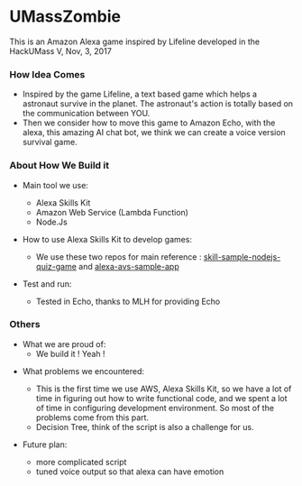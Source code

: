 # UMassZombie
This is an Amazon Alexa game inspired by Lifeline developed in the HackUMass V, Nov, 3, 2017

### How Idea Comes

- Inspired by the game Lifeline, a text based game which helps a astronaut survive in the planet. The astronaut's action is totally based on the communication between YOU.
- Then we consider how to move this game to Amazon Echo, with the alexa, this amazing AI chat bot, we think we can create a voice version survival game.

### About How We Build it

- Main tool we use:
    - Alexa Skills Kit
    - Amazon Web Service (Lambda Function)
    - Node.Js

- How to use Alexa Skills Kit to develop games:
    - We use these two repos for main reference :
    [skill-sample-nodejs-quiz-game](https://github.com/alexa/skill-sample-nodejs-quiz-game) and [alexa-avs-sample-app](https://github.com/alexa/alexa-avs-sample-app)

- Test and run:
    - Tested in Echo, thanks to MLH for providing Echo

### Others
- What we are proud of:
    - We build it ! Yeah !

<!-- - Script Structure: -->

- What problems we encountered:
    - This is the first time we use AWS, Alexa Skills Kit, so we have a lot of time in figuring out how to write functional code, and we spent a lot of time in configuring development environment. So most of the problems come from this part.
    - Decision Tree, think of the script is also a challenge for us.

- Future plan:
    - more complicated script
    - tuned voice output so that alexa can have emotion
